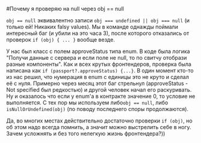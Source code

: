 #Почему я проверяю на null через obj == null

```obj == null``` эквивалентно записи ``obj === undefined || obj === null`` (и только ей! Никаких falsy values). 
Мы в команде однажды поймали интересный баг (и убили на это часа 3), после которого отказались от проверок
```if (obj) { ... }``` вообще везде. 

У нас был класс с полем approveStatus типа enum. В коде была 
логика "Получи данные с сервера и если поле не null, то по свитчу отобрази разные компоненты". 
Как и всех крутых фронтендеров, проверка была написана как ```if (passport?.approveStatus) {...}```.
В один момент кто-то из нас решил, что нумерация в enum с единицы это не круто и сделал её с нуля.
Примерно через месяц этот баг стрельнул (approveStatus - Not specified был редкостью) и другой человек начал его раскуривать.
Ну и оказалось что если у enum'а в контракте значение 0, то условие не выполняется. 
С тех пор мы используем либо```obj == null```, либо ```isNullOrUndefined(obj)``` (по поводу последнего споры продолжаются).

Да, во многих местах действительно достаточно проверки ```if (obj)```, 
но об этом надо всегда помнить, а значит можно выстрелить себе в ногу. 
Зачем усложнять и без того нелегкую жизнь фронтендера?)) 
